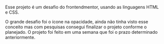 Esse projeto é um desafio do frontendmentor, usando as linguagens HTML e CSS.

O grande desafio foi o ícone na opacidade, ainda não tinha visto esse conceito mas com pesquisas consegui finalizar o projeto conforme o planejado.
O projeto foi feito em uma semana que foi o prazo determinado anteriormente.
